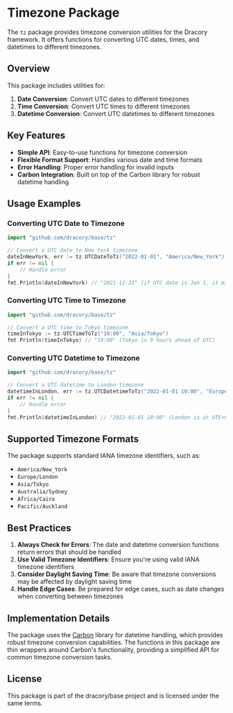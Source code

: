 # Timezone Package

The `tz` package provides timezone conversion utilities for the Dracory framework.
It offers functions for converting UTC dates, times, and datetimes to different timezones.

## Overview

This package includes utilities for:

1. **Date Conversion**: Convert UTC dates to different timezones
2. **Time Conversion**: Convert UTC times to different timezones
3. **Datetime Conversion**: Convert UTC datetimes to different timezones

## Key Features

- **Simple API**: Easy-to-use functions for timezone conversion
- **Flexible Format Support**: Handles various date and time formats
- **Error Handling**: Proper error handling for invalid inputs
- **Carbon Integration**: Built on top of the Carbon library for robust datetime handling

## Usage Examples

### Converting UTC Date to Timezone

```go
import "github.com/dracory/base/tz"

// Convert a UTC date to New York timezone
dateInNewYork, err := tz.UTCDateToTz("2022-01-01", "America/New_York")
if err != nil {
    // Handle error
}
fmt.Println(dateInNewYork) // "2021-12-31" (if UTC date is Jan 1, it might be Dec 31 in NY)
```

### Converting UTC Time to Timezone

```go
import "github.com/dracory/base/tz"

// Convert a UTC time to Tokyo timezone
timeInTokyo := tz.UTCTimeToTz("10:00", "Asia/Tokyo")
fmt.Println(timeInTokyo) // "19:00" (Tokyo is 9 hours ahead of UTC)
```

### Converting UTC Datetime to Timezone

```go
import "github.com/dracory/base/tz"

// Convert a UTC datetime to London timezone
datetimeInLondon, err := tz.UTCDatetimeToTz("2022-01-01 10:00", "Europe/London")
if err != nil {
    // Handle error
}
fmt.Println(datetimeInLondon) // "2022-01-01 10:00" (London is at UTC+0 in winter)
```

## Supported Timezone Formats

The package supports standard IANA timezone identifiers, such as:

- `America/New_York`
- `Europe/London`
- `Asia/Tokyo`
- `Australia/Sydney`
- `Africa/Cairo`
- `Pacific/Auckland`

## Best Practices

1. **Always Check for Errors**: The date and datetime conversion functions return errors that should be handled
2. **Use Valid Timezone Identifiers**: Ensure you're using valid IANA timezone identifiers
3. **Consider Daylight Saving Time**: Be aware that timezone conversions may be affected by daylight saving time
4. **Handle Edge Cases**: Be prepared for edge cases, such as date changes when converting between timezones

## Implementation Details

The package uses the [Carbon](https://github.com/dromara/carbon) library for datetime handling, which provides robust timezone conversion capabilities. The functions in this package are thin wrappers around Carbon's functionality, providing a simplified API for common timezone conversion tasks.

## License

This package is part of the dracory/base project and is licensed under the same terms. 